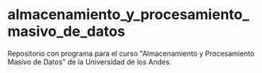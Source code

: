 # almacenamiento_y_procesamiento_masivo_de_datos
Repositorio con programa para el curso "Almacenamiento y Procesamiento Masivo de Datos" de la Universidad de los Andes.
